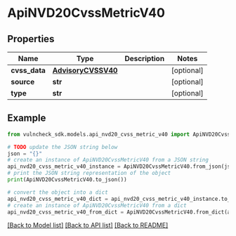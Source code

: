 # ApiNVD20CvssMetricV40


## Properties

Name | Type | Description | Notes
------------ | ------------- | ------------- | -------------
**cvss_data** | [**AdvisoryCVSSV40**](AdvisoryCVSSV40.md) |  | [optional] 
**source** | **str** |  | [optional] 
**type** | **str** |  | [optional] 

## Example

```python
from vulncheck_sdk.models.api_nvd20_cvss_metric_v40 import ApiNVD20CvssMetricV40

# TODO update the JSON string below
json = "{}"
# create an instance of ApiNVD20CvssMetricV40 from a JSON string
api_nvd20_cvss_metric_v40_instance = ApiNVD20CvssMetricV40.from_json(json)
# print the JSON string representation of the object
print(ApiNVD20CvssMetricV40.to_json())

# convert the object into a dict
api_nvd20_cvss_metric_v40_dict = api_nvd20_cvss_metric_v40_instance.to_dict()
# create an instance of ApiNVD20CvssMetricV40 from a dict
api_nvd20_cvss_metric_v40_from_dict = ApiNVD20CvssMetricV40.from_dict(api_nvd20_cvss_metric_v40_dict)
```
[[Back to Model list]](../README.md#documentation-for-models) [[Back to API list]](../README.md#documentation-for-api-endpoints) [[Back to README]](../README.md)


